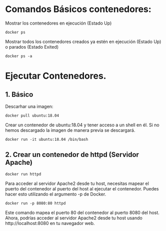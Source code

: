 # Comandos Básicos contenedores:

Mostrar los contenedores en ejecución (Estado Up)

```
docker ps
```

Mostrar todos los contenedores creados ya estén en ejecución (Estado Up) o parados (Estado Exited)

```
docker ps -a
```


# Ejecutar Contenedores.

## 1. Básico

Descarhar una imagen:

```
docker pull ubuntu:18.04
```
Crear un contenedor de ubuntu:18.04 y tener acceso a un shell en él. Si no hemos descargado la imagen de manera previa se descargará.

```
docker run -it ubuntu:18.04 /bin/bash
```

## 2. Crear un contenedor de httpd (Servidor Apache)

```
docker run httpd
```

Para acceder al servidor Apache2 desde tu host, necesitas mapear el puerto del contenedor al puerto del host al ejecutar el contenedor. Puedes hacer esto utilizando el argumento -p de Docker. 

```
docker run -p 8080:80 httpd
```

Este comando mapea el puerto 80 del contenedor al puerto 8080 del host. Ahora, podrías acceder al servidor Apache2 desde tu host usando http://localhost:8080 en tu navegador web.

